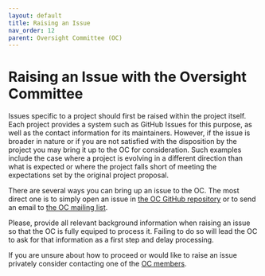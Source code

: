 ```yaml
---
layout: default
title: Raising an Issue
nav_order: 12
parent: Oversight Committee (OC)
---
```

[//]: # (SPDX-License-Identifier: CC-BY-4.0)

# Raising an Issue with the Oversight Committee

Issues specific to a project should first be raised within the project itself. Each project provides a system such as GitHub Issues for this purpose, as well as the contact information for its maintainers. However, if the issue is broader in nature or if you are not satisfied with the disposition by the project you may bring it up to the OC for consideration. Such examples include the case where a project is evolving in a different direction than what is expected or where the project falls short of meeting the expectations set by the original project proposal.

There are several ways you can bring up an issue to the OC. The most direct one is to simply open an issue in [the OC GitHub repository](https://github.com/Green-Software-Foundation/oc/issues) or to send an email to [the OC mailing list](mailto:oc@greensoftware.foundation).

Please, provide all relevant background information when raising an issue so that the OC is fully equiped to process it. Failing to do so will lead the OC to ask for that information as a first step and delay processing.

If you are unsure about how to proceed or would like to raise an issue privately consider contacting one of the [OC members](https://greensoftwarefoundation.atlassian.net/wiki/spaces/~612dd45e45cd76006a84071a/pages/13795331/Oversight+Committee).
